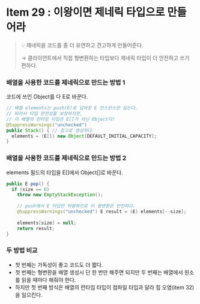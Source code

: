 # Item 29 : 이왕이면 제네릭 타입으로 만들어라

> 💡 제네릭을 코드를 좀 더 유연하고 견고하게 만들어준다.
> 
> → 클라이언트에서 직접 형변환하는 타입보다 제네릭 타입이 더 안전하고 쓰기 편하다.

### 배열을 사용한 코드를 제네릭으로 만드는 방법 1
코드에 쓰인 Object를 다 E로 바꾼다.

```java
// 배열 elements는 push(E)로 넘어온 E 인스턴스만 담는다.
// 따라서 타입 안전성을 보장하지만,
// 이 배열의 런타임 타입은 E[]가 아닌 Object다!
@SuppressWarnings("unchecked")
public Stack() { // 참고로 생성자다.
  elements = (E[]) new Object[DEFAULT_INITIAL_CAPACITY];
}
```

### 배열을 사용한 코드를 제네릭으로 만드는 방법 2
elements 필드의 타입을 E[]에서 Object[]로 바꾼다.

```java
public E pop() {
  if (size == 0)
    throw new EmptyStackException();
    
    // push에서 E 타입만 허용하므로 이 형변환은 안전하다.
    @SuppressWarnings("unchecked") E result = (E) elements[--size];
    
    elements[size] = null;
    return result;
}
```

### 두 방법 비교
- 첫 번째는 가독성이 좋고 코드도 더 짧다.
- 첫 번째는 형변환을 배열 생성시 단 한 번만 해주면 되지만 두 번째는 배열에서 원소를 읽을 때마다 해줘야 한다.
- 하지만 첫 번째 방식은 배열의 런타임 타입이 컴파일 타입과 달라 힙 오염(item 32)을 일으킨다.
